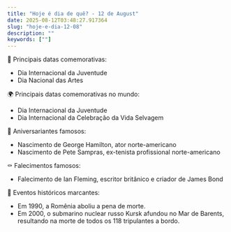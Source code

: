 ```yaml
---
title: "Hoje é dia de quê? - 12 de August"
date: 2025-08-12T03:48:27.917364
slug: "hoje-e-dia-12-08"
description: ""
keywords: [""]
---
```


🎉 Principais datas comemorativas:

- Dia Internacional da Juventude
- Dia Nacional das Artes

🌍 Principais datas comemorativas no mundo:

- Dia Internacional da Juventude
- Dia Internacional da Celebração da Vida Selvagem

🎂 Aniversariantes famosos:

- Nascimento de George Hamilton, ator norte-americano
- Nascimento de Pete Sampras, ex-tenista profissional norte-americano

⚰️ Falecimentos famosos:

- Falecimento de Ian Fleming, escritor britânico e criador de James Bond

📜 Eventos históricos marcantes:

- Em 1990, a Romênia aboliu a pena de morte.
- Em 2000, o submarino nuclear russo Kursk afundou no Mar de Barents, resultando na morte de todos os 118 tripulantes a bordo.